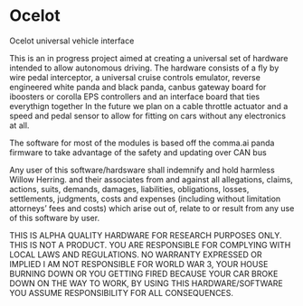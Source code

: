 # Ocelot
Ocelot universal vehicle interface

This is an in progress project aimed at creating a universal set of hardware intended to allow autonomous driving.
The hardware consists of a fly by wire pedal interceptor, a universal cruise controls emulator, reverse engineered white panda and black panda, canbus gateway board for iboosters or corolla EPS controllers and an interface board that ties everythign together
In the future we plan on a cable throttle actuator and a speed and pedal sensor to allow for fitting on cars without any electronics at all.

The software for most of the modules is based off the comma.ai panda firmware to take advantage of the safety and updating over CAN bus

Any user of this software/hardsware shall indemnify and hold harmless Willow Herring. and their associates from and against all allegations, claims, actions, suits, demands, damages, liabilities, obligations, losses, settlements, judgments, costs and expenses (including without limitation attorneys’ fees and costs) which arise out of, relate to or result from any use of this software by user.

THIS IS ALPHA QUALITY HARDWARE FOR RESEARCH PURPOSES ONLY. THIS IS NOT A PRODUCT. YOU ARE RESPONSIBLE FOR COMPLYING WITH LOCAL LAWS AND REGULATIONS. NO WARRANTY EXPRESSED OR IMPLIED
I AM NOT RESPONSIBLE FOR WORLD WAR 3, YOUR HOUSE BURNING DOWN OR YOU GETTING FIRED BECAUSE YOUR CAR BROKE DOWN ON THE WAY TO WORK, BY USING THIS HARDWARE/SOFTWARE YOU ASSUME RESPONSIBILITY FOR ALL CONSEQUENCES.
